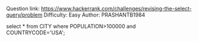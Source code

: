 Question link: https://www.hackerrank.com/challenges/revising-the-select-query/problem
Difficulty: Easy
Author: PRASHANTB1984

select * from CITY where POPULATION>100000 and COUNTRYCODE='USA';